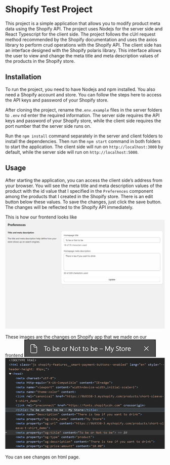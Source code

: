 # Shopify Test Project

This project is a simple application that allows you to modify product meta data using the Shopify API. The project uses Nodejs for the server side and React Typescript for the client side. The project follows the cUrl request method recommended by the Shopify documentation and uses the axios library to perform crud operations with the Shopify API. The client side has an interface designed with the Shopify polaris library. This interface allows the user to view and change the meta title and meta description values of the products in the Shopify store.

## Installation

To run the project, you need to have Nodejs and npm installed. You also need a Shopify account and store. You can follow the steps here to access the API keys and password of your Shopify store.

After cloning the project, rename the`.env.example` files in the server folders to  `.env` nd enter the required information. The server side requires the API keys and password of your Shopify store, while the client side requires the port number that the server side runs on.

Run the `npm install` command separately in the server and client folders to install the dependencies. Then run the `npm start` command in both folders to start the application. The client side will run on `http://localhost:3000` by default, while the server side will run on `http://localhost:5000`.

## Usage

After starting the application, you can access the client side’s address from your browser. You will see the meta title and meta description values of the product with the id value that I specified in the `Preferences` component among the products that I created in the Shopify store. There is an edit button below these values. To save the changes, just click the save button. The changes will be reflected to the Shopify API immediately.

This is how our frontend looks like
![App Frontend](./docs/App%20Frontend.png)

These images are the changes on Shopify app that we made on our frontend
![Shopify Title](./docs/Shopify%20Title.png)
![Shopify Page](./docs/Shopify%20Page.png)

You can see changes on html page.
